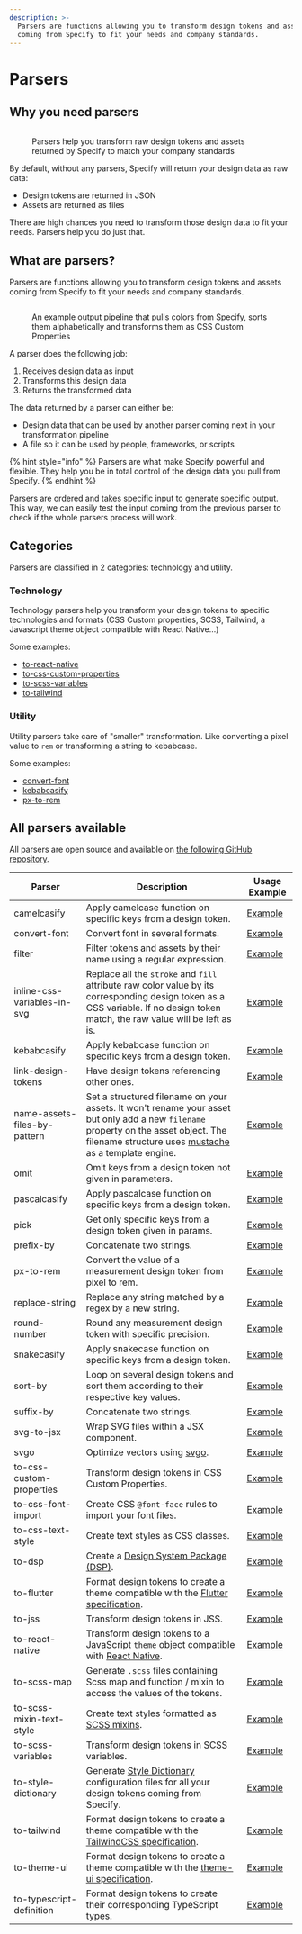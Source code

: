 ```yaml
---
description: >-
  Parsers are functions allowing you to transform design tokens and assets
  coming from Specify to fit your needs and company standards.
---
```


# Parsers

## Why you need parsers

<figure><img src="../front/documentation/.gitbook/assets/where-parsers-happen-dark.jpg" alt=""><figcaption><p>Parsers help you transform raw design tokens and assets returned by Specify to match your company standards</p></figcaption></figure>

By default, without any parsers, Specify will return your design data as raw data:

- Design tokens are returned in JSON
- Assets are returned as files

There are high chances you need to transform those design data to fit your needs. Parsers help you do just that.

## What are parsers?

Parsers are functions allowing you to transform design tokens and assets coming from Specify to fit your needs and company standards.

<figure><img src="../front/documentation/.gitbook/assets/how-parsers-work.jpg" alt=""><figcaption><p>An example output pipeline that pulls colors from Specify, sorts them alphabetically and transforms them as CSS Custom Properties</p></figcaption></figure>

A parser does the following job:

1. Receives design data as input
2. Transforms this design data
3. Returns the transformed data

The data returned by a parser can either be:

- Design data that can be used by another parser coming next in your transformation pipeline
- A file so it can be used by people, frameworks, or scripts

{% hint style="info" %}
Parsers are what make Specify powerful and flexible. They help you be in total control of the design data you pull from Specify.
{% endhint %}

Parsers are ordered and takes specific input to generate specific output. This way, we can easily test the input coming from the previous parser to check if the whole parsers process will work.

## Categories

Parsers are classified in 2 categories: technology and utility.

### Technology

Technology parsers help you transform your design tokens to specific technologies and formats (CSS Custom properties, SCSS, Tailwind, a Javascript theme object compatible with React Native...)

Some examples:

- [to-react-native](https://github.com/Specifyapp/parsers/tree/master/parsers/to-react-native)
- [to-css-custom-properties](https://github.com/Specifyapp/parsers/tree/master/parsers/to-css-custom-properties)
- [to-scss-variables](https://github.com/Specifyapp/parsers/tree/master/parsers/to-scss-variables)
- [to-tailwind](https://github.com/Specifyapp/parsers/tree/master/parsers/to-tailwind)

### Utility

Utility parsers take care of "smaller" transformation. Like converting a pixel value to `rem` or transforming a string to kebabcase.

Some examples:

- [convert-font](https://github.com/Specifyapp/parsers/tree/master/parsers/convert-font)
- [kebabcasify](https://github.com/Specifyapp/parsers/tree/master/parsers/kebabcasify)
- [px-to-rem](https://github.com/Specifyapp/parsers/tree/master/parsers/px-to-rem)

## All parsers available

All parsers are open source and available on [the following GitHub repository](https://github.com/Specifyapp/parsers).

| Parser                       | Description                                                                                                                                                                                                                                  | Usage Example                                                                                                     |
| ---------------------------- | -------------------------------------------------------------------------------------------------------------------------------------------------------------------------------------------------------------------------------------------- | ----------------------------------------------------------------------------------------------------------------- |
| camelcasify                  | Apply camelcase function on specific keys from a design token.                                                                                                                                                                               | [Example](https://github.com/Specifyapp/parsers/blob/master/parsers/camelcasify/README.md#usage)                  |
| convert-font                 | Convert font in several formats.                                                                                                                                                                                                             | [Example](https://github.com/Specifyapp/parsers/blob/master/parsers/convert-font/README.md#usage)                 |
| filter                       | Filter tokens and assets by their name using a regular expression.                                                                                                                                                                           | [Example](https://github.com/Specifyapp/parsers/blob/master/parsers/filter/README.md#usage)                       |
| inline-css-variables-in-svg  | Replace all the `stroke` and `fill` attribute raw color value by its corresponding design token as a CSS variable. If no design token match, the raw value will be left as is.                                                               | [Example](https://github.com/Specifyapp/parsers/blob/master/parsers/inline-css-variables-in-svg/README.md#usage)  |
| kebabcasify                  | Apply kebabcase function on specific keys from a design token.                                                                                                                                                                               | [Example](https://github.com/Specifyapp/parsers/blob/master/parsers/kebabcasify/README.md#usage)                  |
| link-design-tokens           | Have design tokens referencing other ones.                                                                                                                                                                                                   | [Example](https://github.com/Specifyapp/parsers/blob/master/parsers/link-design-tokens/README.md#usage)           |
| name-assets-files-by-pattern | Set a structured filename on your assets. It won't rename your asset but only add a new `filename` property on the asset object. The filename structure uses [mustache](https://github.com/janl/mustache.js#templates) as a template engine. | [Example](https://github.com/Specifyapp/parsers/blob/master/parsers/name-assets-files-by-pattern/README.md#usage) |
| omit                         | Omit keys from a design token not given in parameters.                                                                                                                                                                                       | [Example](https://github.com/Specifyapp/parsers/blob/master/parsers/omit/README.md#usage)                         |
| pascalcasify                 | Apply pascalcase function on specific keys from a design token.                                                                                                                                                                              | [Example](https://github.com/Specifyapp/parsers/blob/master/parsers/pascalcasify/README.md#usage)                 |
| pick                         | Get only specific keys from a design token given in params.                                                                                                                                                                                  | [Example](https://github.com/Specifyapp/parsers/blob/master/parsers/pick/README.md#usage)                         |
| prefix-by                    | Concatenate two strings.                                                                                                                                                                                                                     | [Example](https://github.com/Specifyapp/parsers/blob/master/parsers/prefix-by/README.md#usage)                    |
| px-to-rem                    | Convert the value of a measurement design token from pixel to rem.                                                                                                                                                                           | [Example](https://github.com/Specifyapp/parsers/blob/master/parsers/px-to-rem/README.md#usage)                    |
| replace-string               | Replace any string matched by a regex by a new string.                                                                                                                                                                                       | [Example](https://github.com/Specifyapp/parsers/blob/master/parsers/replace-string/README.md#usage)               |
| round-number                 | Round any measurement design token with specific precision.                                                                                                                                                                                  | [Example](https://github.com/Specifyapp/parsers/blob/master/parsers/round-number/README.md#usage)                 |
| snakecasify                  | Apply snakecase function on specific keys from a design token.                                                                                                                                                                               | [Example](https://github.com/Specifyapp/parsers/blob/master/parsers/snakecasify/README.md#usage)                  |
| sort-by                      | Loop on several design tokens and sort them according to their respective key values.                                                                                                                                                        | [Example](https://github.com/Specifyapp/parsers/blob/master/parsers/sort-by/README.md#usage)                      |
| suffix-by                    | Concatenate two strings.                                                                                                                                                                                                                     | [Example](https://github.com/Specifyapp/parsers/blob/master/parsers/suffix-by/README.md#usage)                    |
| svg-to-jsx                   | Wrap SVG files within a JSX component.                                                                                                                                                                                                       | [Example](https://github.com/Specifyapp/parsers/blob/master/parsers/svg-to-jsx/README.md#usage)                   |
| svgo                         | Optimize vectors using [svgo](https://github.com/svg/svgo).                                                                                                                                                                                  | [Example](https://github.com/Specifyapp/parsers/blob/master/parsers/svgo/README.md#usage)                         |
| to-css-custom-properties     | Transform design tokens in CSS Custom Properties.                                                                                                                                                                                            | [Example](https://github.com/Specifyapp/parsers/blob/master/parsers/to-css-custom-properties/README.md#usage)     |
| to-css-font-import           | Create CSS `@font-face` rules to import your font files.                                                                                                                                                                                     | [Example](https://github.com/Specifyapp/parsers/blob/master/parsers/to-css-font-import/README.md#usage)           |
| to-css-text-style            | Create text styles as CSS classes.                                                                                                                                                                                                           | [Example](https://github.com/Specifyapp/parsers/blob/master/parsers/to-css-text-style/README.md#usage)            |
| to-dsp                       | Create a [Design System Package (DSP)](https://github.com/AdobeXD/design-system-package-dsp).                                                                                                                                                | [Example](https://github.com/Specifyapp/parsers/blob/master/parsers/to-dsp/README.md#usage)                       |
| to-flutter                   | Format design tokens to create a theme compatible with the [Flutter specification](https://docs.flutter.dev/cookbook/design/themes).                                                                                                         | [Example](https://github.com/Specifyapp/parsers/blob/master/parsers/to-flutter/README.md#usage)                   |
| to-jss                       | Transform design tokens in JSS.                                                                                                                                                                                                              | [Example](https://github.com/Specifyapp/parsers/blob/master/parsers/to-jss/README.md#usage)                       |
| to-react-native              | Transform design tokens to a JavaScript `theme` object compatible with [React Native](https://reactnative.dev/).                                                                                                                             | [Example](https://github.com/Specifyapp/parsers/blob/master/parsers/to-react-native/README.md#usage)              |
| to-scss-map                  | Generate `.scss` files containing Scss map and function / mixin to access the values of the tokens.                                                                                                                                          | [Example](https://github.com/Specifyapp/parsers/blob/master/parsers/to-scss-map/README.md#usage)                  |
| to-scss-mixin-text-style     | Create text styles formatted as [SCSS mixins](https://sass-lang.com/documentation/at-rules/mixin).                                                                                                                                           | [Example](https://github.com/Specifyapp/parsers/blob/master/parsers/to-scss-mixin-text-style/README.md#usage)     |
| to-scss-variables            | Transform design tokens in SCSS variables.                                                                                                                                                                                                   | [Example](https://github.com/Specifyapp/parsers/blob/master/parsers/to-scss-variables/README.md#usage)            |
| to-style-dictionary          | Generate [Style Dictionary](https://amzn.github.io/style-dictionary/#/) configuration files for all your design tokens coming from Specify.                                                                                                  | [Example](https://github.com/Specifyapp/parsers/blob/master/parsers/to-style-dictionary/README.md#usage)          |
| to-tailwind                  | Format design tokens to create a theme compatible with the [TailwindCSS specification](https://tailwindcss.com/docs/theme).                                                                                                                  | [Example](https://github.com/Specifyapp/parsers/blob/master/parsers/to-tailwind/README.md#usage)                  |
| to-theme-ui                  | Format design tokens to create a theme compatible with the [theme-ui specification](https://theme-ui.com/theme-spec).                                                                                                                        | [Example](https://github.com/Specifyapp/parsers/blob/master/parsers/to-theme-ui/README.md#usage)                  |
| to-typescript-definition     | Format design tokens to create their corresponding TypeScript types.                                                                                                                                                                         | [Example](https://github.com/Specifyapp/parsers/blob/master/parsers/to-typescript-definition/README.md#usage)     |
